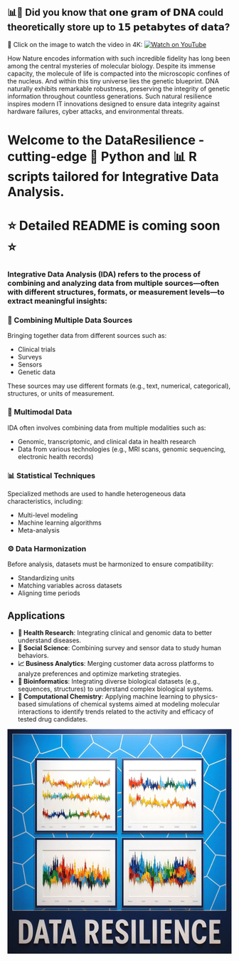 ## 📊🧬 Did you know that 𝗼𝗻𝗲 𝗴𝗿𝗮𝗺 𝗼𝗳 𝗗𝗡𝗔 could theoretically store up to 𝟭𝟱 𝗽𝗲𝘁𝗮𝗯𝘆𝘁𝗲𝘀 𝗼𝗳 𝗱𝗮𝘁𝗮?

🎥 Click on the image to watch the video in 4K:
[![Watch on YouTube](https://img.youtube.com/vi/tb3SlKYEtG0/maxresdefault.jpg)](https://www.youtube.com/watch?v=tb3SlKYEtG0)

How Nature encodes information with such incredible fidelity has long been among the central mysteries of molecular biology. Despite its immense capacity, the molecule of life is compacted into the microscopic confines of the nucleus. And within this tiny universe lies the genetic blueprint. DNA naturally exhibits remarkable robustness, preserving the integrity of genetic information throughout countless generations. Such natural resilience inspires modern IT innovations designed to ensure data integrity against hardware failures, cyber attacks, and environmental threats.

# Welcome to the **DataResilience** -cutting-edge 🐍 Python and 📊 R scripts tailored for Integrative Data Analysis.  
  
# ⭐ Detailed README is coming soon ⭐

### **Integrative Data Analysis (IDA)** refers to the process of combining and analyzing data from multiple sources—often with different structures, formats, or measurement levels—to extract meaningful insights:

### 📡 Combining Multiple Data Sources
Bringing together data from different sources such as:
- Clinical trials
- Surveys
- Sensors
- Genetic data

These sources may use different formats (e.g., text, numerical, categorical), structures, or units of measurement.

### 🔀 Multimodal Data
IDA often involves combining data from multiple modalities such as:
- Genomic, transcriptomic, and clinical data in health research
- Data from various technologies (e.g., MRI scans, genomic sequencing, electronic health records)

### 📊 Statistical Techniques
Specialized methods are used to handle heterogeneous data characteristics, including:
- Multi-level modeling
- Machine learning algorithms
- Meta-analysis

### ⚙️ Data Harmonization
Before analysis, datasets must be harmonized to ensure compatibility:
- Standardizing units
- Matching variables across datasets
- Aligning time periods

## Applications

- **🧬 Health Research**: Integrating clinical and genomic data to better understand diseases.
- **👥 Social Science**: Combining survey and sensor data to study human behaviors.
- **📈 Business Analytics**: Merging customer data across platforms to analyze preferences and optimize marketing strategies.
- **🧫 Bioinformatics**: Integrating diverse biological datasets (e.g., sequences, structures) to understand complex biological systems.
- **🔮 Computational Chemistry**: Applying machine learning to physics-based simulations of chemical systems aimed at modeling molecular interactions to identify trends related to the activity and efficacy of tested drug candidates.

<p align="center">
  <img src="https://github.com/TheVisualHub/VisualFactory/blob/fde3372c1db7fe9edbab2efbc9aeacd0eca3a2b3/assets/dataresilience_logo1.jpg?raw=true" alt="Data Resilience Logo"/>
</p>
